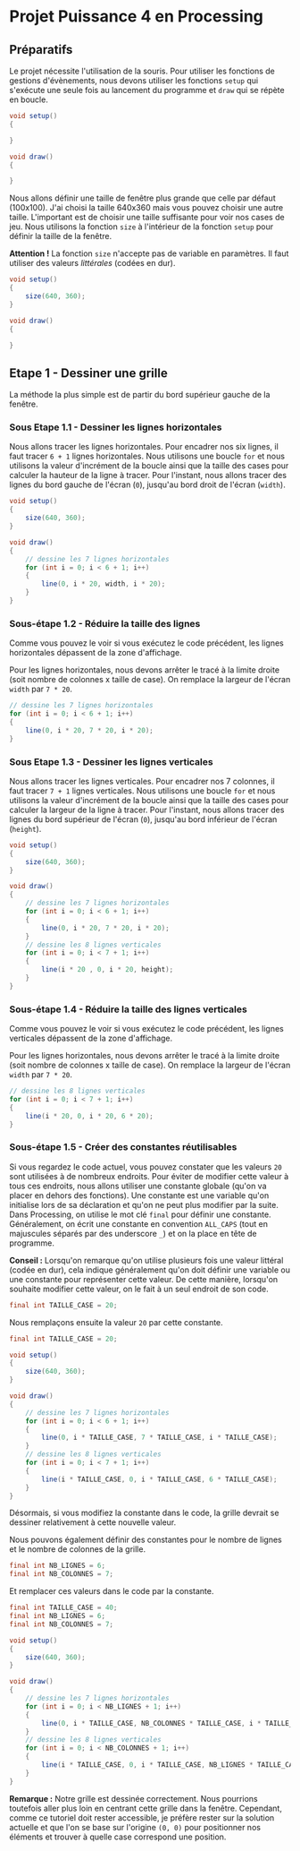 # Projet Puissance 4 en Processing

## Préparatifs

Le projet nécessite l'utilisation de la souris. Pour utiliser les fonctions de gestions d'évènements, nous devons utiliser les fonctions `setup` qui s'exécute une seule fois au lancement du programme et `draw` qui se répète en boucle.

```java
void setup()
{

}

void draw()
{

}
```

Nous allons définir une taille de fenêtre plus grande que celle par défaut (100x100). J'ai choisi la taille 640x360 mais vous pouvez choisir une autre taille. L'important est de choisir une taille suffisante pour voir nos cases de jeu. Nous utilisons la fonction `size` à l'intérieur de la fonction `setup` pour définir la taille de la fenêtre.

**Attention !** La fonction `size` n'accepte pas de variable en paramètres. Il faut utiliser des valeurs *littérales* (codées en dur).

```java
void setup()
{
    size(640, 360);
}

void draw()
{

}
```

## Etape 1 - Dessiner une grille

La méthode la plus simple est de partir du bord supérieur gauche de la fenêtre.

### Sous Etape 1.1 - Dessiner les lignes horizontales

Nous allons tracer les lignes horizontales. Pour encadrer nos six lignes, il faut tracer `6 + 1` lignes horizontales. Nous utilisons une boucle `for` et nous utilisons la valeur d'incrément de la boucle ainsi que la taille des cases pour calculer la hauteur de la ligne à tracer. Pour l'instant, nous allons tracer des lignes du bord gauche de l'écran (`0`), jusqu'au bord droit de l'écran (`width`).

```java
void setup()
{
    size(640, 360);
}

void draw()
{
    // dessine les 7 lignes horizontales
    for (int i = 0; i < 6 + 1; i++)
    {
        line(0, i * 20, width, i * 20);
    }
}
```

### Sous-étape 1.2 - Réduire la taille des lignes

Comme vous pouvez le voir si vous exécutez le code précédent, les lignes horizontales dépassent de la zone d'affichage.

Pour les lignes horizontales, nous devons arrêter le tracé à la limite droite (soit nombre de colonnes x taille de case). On remplace la largeur de l'écran `width` par `7 * 20`.

```java
// dessine les 7 lignes horizontales
for (int i = 0; i < 6 + 1; i++)
{
    line(0, i * 20, 7 * 20, i * 20);
}
```

### Sous Etape 1.3 - Dessiner les lignes verticales

Nous allons tracer les lignes verticales. Pour encadrer nos 7 colonnes, il faut tracer `7 + 1` lignes verticales. Nous utilisons une boucle `for` et nous utilisons la valeur d'incrément de la boucle ainsi que la taille des cases pour calculer la largeur de la ligne à tracer. Pour l'instant, nous allons tracer des lignes du bord supérieur de l'écran (`0`), jusqu'au bord inférieur de l'écran (`height`).

```java
void setup()
{
    size(640, 360);
}

void draw()
{
    // dessine les 7 lignes horizontales
    for (int i = 0; i < 6 + 1; i++)
    {
        line(0, i * 20, 7 * 20, i * 20);
    }
    // dessine les 8 lignes verticales
    for (int i = 0; i < 7 + 1; i++)
    {
        line(i * 20 , 0, i * 20, height);
    }
}
```

### Sous-étape 1.4 - Réduire la taille des lignes verticales

Comme vous pouvez le voir si vous exécutez le code précédent, les lignes verticales dépassent de la zone d'affichage.

Pour les lignes horizontales, nous devons arrêter le tracé à la limite droite (soit nombre de colonnes x taille de case). On remplace la largeur de l'écran `width` par `7 * 20`.

```java
// dessine les 8 lignes verticales
for (int i = 0; i < 7 + 1; i++)
{
    line(i * 20, 0, i * 20, 6 * 20);
}
```

### Sous-étape 1.5 - Créer des constantes réutilisables

Si vous regardez le code actuel, vous pouvez constater que les valeurs `20` sont utilisées à de nombreux endroits. Pour éviter de modifier cette valeur à tous ces endroits, nous allons utiliser une constante globale (qu'on va placer en dehors des fonctions). Une constante est une variable qu'on initialise lors de sa déclaration et qu'on ne peut plus modifier par la suite. Dans Processing, on utilise le mot clé `final` pour définir une constante. Généralement, on écrit une constante en convention `ALL_CAPS` (tout en majuscules séparés par des underscore `_`) et on la place en tête de programme.

**Conseil :** Lorsqu'on remarque qu'on utilise plusieurs fois une valeur littéral (codée en dur), cela indique généralement qu'on doit définir une variable ou une constante pour représenter cette valeur. De cette manière, lorsqu'on souhaite modifier cette valeur, on le fait à un seul endroit de son code.

```java
final int TAILLE_CASE = 20;
```

Nous remplaçons ensuite la valeur `20` par cette constante.

```java
final int TAILLE_CASE = 20;

void setup()
{
    size(640, 360);
}

void draw()
{
    // dessine les 7 lignes horizontales
    for (int i = 0; i < 6 + 1; i++)
    {
        line(0, i * TAILLE_CASE, 7 * TAILLE_CASE, i * TAILLE_CASE);
    }
    // dessine les 8 lignes verticales
    for (int i = 0; i < 7 + 1; i++)
    {
        line(i * TAILLE_CASE, 0, i * TAILLE_CASE, 6 * TAILLE_CASE);
    }
}
```

Désormais, si vous modifiez la constante dans le code, la grille devrait se dessiner relativement à cette nouvelle valeur.

Nous pouvons également définir des constantes pour le nombre de lignes et le nombre de colonnes de la grille.

```java
final int NB_LIGNES = 6;
final int NB_COLONNES = 7;
```

Et remplacer ces valeurs dans le code par la constante.

```java
final int TAILLE_CASE = 40;
final int NB_LIGNES = 6;
final int NB_COLONNES = 7;

void setup()
{
    size(640, 360);
}

void draw()
{
    // dessine les 7 lignes horizontales
    for (int i = 0; i < NB_LIGNES + 1; i++)
    {
        line(0, i * TAILLE_CASE, NB_COLONNES * TAILLE_CASE, i * TAILLE_CASE);
    }
    // dessine les 8 lignes verticales
    for (int i = 0; i < NB_COLONNES + 1; i++)
    {
        line(i * TAILLE_CASE, 0, i * TAILLE_CASE, NB_LIGNES * TAILLE_CASE);
    }
}
```

**Remarque :** Notre grille est dessinée correctement. Nous pourrions toutefois aller plus loin en centrant cette grille dans la fenêtre. Cependant, comme ce tutoriel doit rester accessible, je préfère rester sur la solution actuelle et que l'on se base sur l'origine `(0, 0)` pour positionner nos éléments et trouver à quelle case correspond une position.

```java

```

```java

```

```java

```

```java

```

```java

```

```java

```

```java

```

```java

```

```java

```

```java

```

```java

```

```java

```

```java

```

```java

```

```java

```
